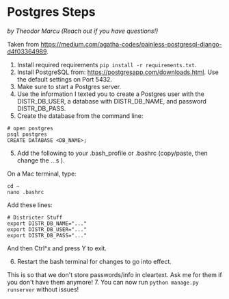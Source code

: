 # Postgres Steps
_by Theodor Marcu (Reach out if you have questions!)_

Taken from https://medium.com/agatha-codes/painless-postgresql-django-d4f03364989.

1. Install required requirements `pip install -r requirements.txt`.
2. Install PostgreSQL from: https://postgresapp.com/downloads.html. Use the default settings on Port 5432.
3. Make sure to start a Postgres server.
4. Use the information I texted you to create a Postgres user with the DISTR_DB_USER, a database with DISTR_DB_NAME, and password DISTR_DB_PASS.
5. Create the database from the command line:
```
# open postgres
psql postgres
CREATE DATABASE <DB_NAME>;
```
5. Add the following to your .bash_profile or .bashrc (copy/paste, then change the ...s ).

On a Mac terminal, type:
```
cd ~
nano .bashrc
```

Add these lines:
```
# Districter Stuff
export DISTR_DB_NAME="..."
export DISTR_DB_USER="..."
export DISTR_DB_PASS="..."
```
And then Ctrl^x and press Y to exit.

6. Restart the bash terminal for changes to go into effect.

This is so that we don't store passwords/info in cleartext. Ask me for them if you don't have them anymore!
7. You can now run `python manage.py runserver` without issues!
